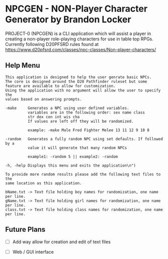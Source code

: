 # NPCGEN - NON-Player Character Generator by Brandon Locker

PROJECT-0 (NPCGEN) is a CLI application which will assist a player in creating a non-player role-playing characters for use in table top RPGs. Currently following D20PFSRD rules found at https://www.d20pfsrd.com/classes/npc-classes/Non-player-characters/

## Help Menu
	This application is designed to help the user genrate basic NPCs.
	The core is designed around the D20 Pathfinder ruleset but some
	feature are available to allow for customization.
	Using the application with no argument will allow the user to specify the
	values based on answering prompts.
	
    -make     Generates a NPC using user defined variables.
	          variables are in the following order: sex name class
	          str dex con int wis cha
	          If values are left off they will be randomized.
	
              example: -make Male Fred Fighter Melee 13 11 12 9 10 8
	
    -random   Generates a fully random NPC using set defaults. If followed by a
	          value it will generate that many random NPCs
	
              example1: -random 5 || example2: -random
	
    -h, -help Displays this menu and exits the application\n")

    To provide more random results please add the following text files to the 
    same location as this application.

    bName.txt -> Text file holding boy names for randomization, one name per line.
    gName.txt -> Text file holding girl names for randomization, one name per line.
    class.txt -> Text file holding class names for randomization, one name per line.
    
## Future Plans
- [ ] Add way allow for creation and edit of text files
- [ ] Web / GUI interface
    
